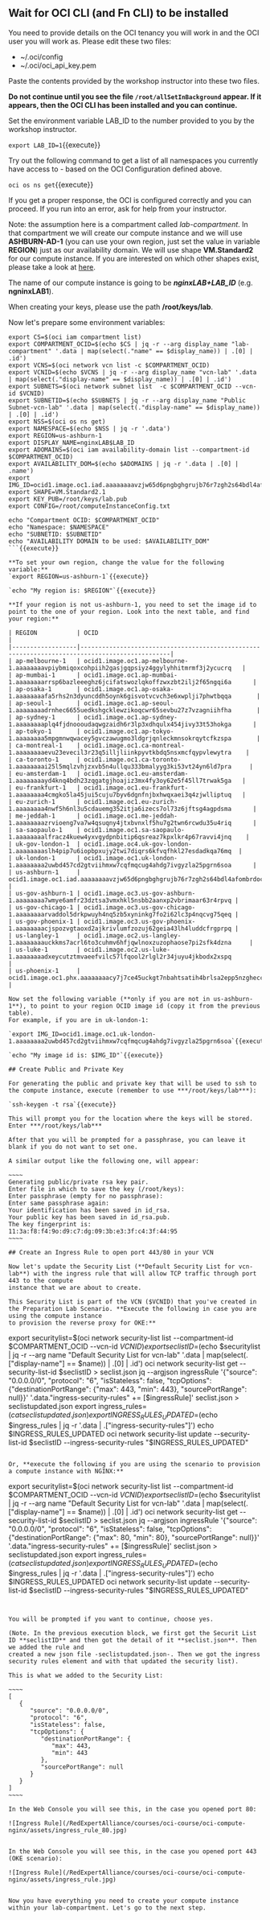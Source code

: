 ## Wait for OCI CLI (and Fn CLI) to be installed

You need to provide details on the OCI tenancy you will work in and the OCI user you will work as. Please edit these two files:

* ~/.oci/config
* ~/.oci/oci_api_key.pem

Paste the contents provided by the workshop instructor into these two files.

**Do not continue until you see the file `/root/allSetInBackground` appear. If it appears, then the OCI CLI has been installed and you can continue.**

Set the environment variable LAB_ID to the number provided to you by the workshop instructor.

`export LAB_ID=1`{{execute}}

Try out the following command to get a list of all namespaces you currently have access to - based on the OCI Configuration defined above.

`oci os ns get`{{execute}} 

If you get a proper response, the OCI is configured correctly and you can proceed. If you run into an error, ask for help from your instructor.

Note: the assumption here is a compartment called *lab-compartment*. In that compartment we will create our
compute instance and we will use **ASHBURN-AD-1** (you can use your own region, just set the value in variable **REGION**) just as our availability domain. 
We will use shape **VM.Standard2** for our compute instance. 
If you are interested on which other shapes exist, please 
take a look at [here](https://docs.cloud.oracle.com/en-us/iaas/Content/Compute/References/computeshapes.htm "VM Shapes").

The name of our compute instance is going to be ***nginxLAB+LAB_ID*** (e.g. **ngninxLAB1**).

When creating your keys, please use the path **/root/keys/lab**.

Now let's prepare some environment variables:

```
export CS=$(oci iam compartment list)
export COMPARTMENT_OCID=$(echo $CS | jq -r --arg display_name "lab-compartment" '.data | map(select(."name" == $display_name)) | .[0] | .id')
export VCNS=$(oci network vcn list -c $COMPARTMENT_OCID)
export VCNID=$(echo $VCNS | jq -r --arg display_name "vcn-lab" '.data | map(select(."display-name" == $display_name)) | .[0] | .id')
export SUBNETS=$(oci network subnet list  -c $COMPARTMENT_OCID --vcn-id $VCNID)
export SUBNETID=$(echo $SUBNETS | jq -r --arg display_name "Public Subnet-vcn-lab" '.data | map(select(."display-name" == $display_name)) | .[0] | .id')
export NSS=$(oci os ns get)
export NAMESPACE=$(echo $NSS | jq -r '.data')
export REGION=us-ashburn-1
export DISPLAY_NAME=nginxLAB$LAB_ID
export ADOMAINS=$(oci iam availability-domain list --compartment-id $COMPARTMENT_OCID)
export AVAILABILITY_DOM=$(echo $ADOMAINS | jq -r '.data | .[0] | .name')
export IMG_ID=ocid1.image.oc1.iad.aaaaaaaavzjw65d6pngbghgrujb76r7zgh2s64bdl4afombrdocn4wdfrwdq
export SHAPE=VM.Standard2.1
export KEY_PUB=/root/keys/lab.pub
export CONFIG=/root/computeInstanceConfig.txt

echo "Compartment OCID: $COMPARTMENT_OCID"
echo "Namespace: $NAMESPACE"
echo "SUBNETID: $SUBNETID"
echo "AVAILABILITY DOMAIN to be used: $AVAILABILITY_DOM"
```{{execute}}

**To set your own region, change the value for the following variable:**
`export REGION=us-ashburn-1`{{execute}}

`echo "My region is: $REGION"`{{execute}}

**If your region is not us-ashburn-1, you need to set the image id to point to the one of your region. Look into the next table, and find your region:**

| REGION           | OCID                                                                                          |
|------------------|-----------------------------------------------------------------------------------------------|
| ap-melbourne-1   | ocid1.image.oc1.ap-melbourne-1.aaaaaaaavpiybmiqoxcohpiih2gasjgqpsiyz4ggylyhhitmrmf3j2ycucrq   |
| ap-mumbai-1      | ocid1.image.oc1.ap-mumbai-1.aaaaaaaarrsp6bazleeeghz6jcifatswozlqkoffzwxzbt2ilj2f65ngqi6a      |
| ap-osaka-1       | ocid1.image.oc1.ap-osaka-1.aaaaaaaafa5rhs2n3dyuncddh5oynk6gisvotvcvch3e6xwplji7phwtbqqa       |
| ap-seoul-1       | ocid1.image.oc1.ap-seoul-1.aaaaaaaadrnhec6655uedkshgcklewzikoqcwr65sevbu27z7vzagniihfha       |
| ap-sydney-1      | ocid1.image.oc1.ap-sydney-1.aaaaaaaaplq4fjdnoooudaqwgzaidh6r3lp3xdhqulx454jivy33t53hokga      |
| ap-tokyo-1       | ocid1.image.oc1.ap-tokyo-1.aaaaaaaa5mpgmnwqwacey5gvczawugmo3ldgrjqnleckmnsokrqytcfkzspa       |
| ca-montreal-1    | ocid1.image.oc1.ca-montreal-1.aaaaaaaaevu23evecil3r23q5illjliinkpyvtkbdq5nsxmcfqypvlewytra    |
| ca-toronto-1     | ocid1.image.oc1.ca-toronto-1.aaaaaaaai25l5mqlzvhjzxvb5n4ullqu333bmalyyg3ki53vt24yn6ld7pra     |
| eu-amsterdam-1   | ocid1.image.oc1.eu-amsterdam-1.aaaaaaaayd4knq4bdh23zqgatgjhoajiz3mx4fy3oy62e5f45ll7trwak5ga   |
| eu-frankfurt-1   | ocid1.image.oc1.eu-frankfurt-1.aaaaaaaa4cmgko5la45jui5cuju7byv6dgnfnjbxhwqxaei3q4zjwlliptuq   |
| eu-zurich-1      | ocid1.image.oc1.eu-zurich-1.aaaaaaaa4nwf5h6nl3u5cdauemg352itja6izecs7ol73z6jftsg4agpdsma      |
| me-jeddah-1      | ocid1.image.oc1.me-jeddah-1.aaaaaaaazrvioeng7va7w4qsuqny4jtxbvnxlf5hu7g2twn6rcwdu35u4riq      |
| sa-saopaulo-1    | ocid1.image.oc1.sa-saopaulo-1.aaaaaaaalfracz4kuew4yxvgydpnbitip6qsreaz7kpxlkr4p67ravvi4jnq    |
| uk-gov-london-1  | ocid1.image.oc4.uk-gov-london-1.aaaaaaaaslh4pip7u6iopbpxujy2twi7diqrs6kfvqfhkl27esdadkqa76mq  |
| uk-london-1      | ocid1.image.oc1.uk-london-1.aaaaaaaa2uwbd457cd2gtviihmxw7cqfmqcug4ahdg7ivgyzla25pgrn6soa      |
| us-ashburn-1     | ocid1.image.oc1.iad.aaaaaaaavzjw65d6pngbghgrujb76r7zgh2s64bdl4afombrdocn4wdfrwdq              |
| us-gov-ashburn-1 | ocid1.image.oc3.us-gov-ashburn-1.aaaaaaaa7wmye6amfr23dztsa3vmxhkl5nsbb2aanxp2vbrimaar63r4rpvq |
| us-gov-chicago-1 | ocid1.image.oc3.us-gov-chicago-1.aaaaaaaarvaddol5drkpwuyh4nq5zb5xyninkg7fo2i62lc3p4nqcvg75qeq |
| us-gov-phoenix-1 | ocid1.image.oc3.us-gov-phoenix-1.aaaaaaaacjspozvgtaoxd2ajkrivlumfzozuj62geia43lh4luddcfrgprpq |
| us-langley-1     | ocid1.image.oc2.us-langley-1.aaaaaaaauckkms7acrl6to3cuhmv6hfjqwlnoxzuzophaose7pi2sfk4dzna     |
| us-luke-1        | ocid1.image.oc2.us-luke-1.aaaaaaaadxeycutztmvaeefvilc57lfqool2rlgl2r34juyu4jkbodx2xspq        |
| us-phoenix-1     | ocid1.image.oc1.phx.aaaaaaaacy7j7ce45uckgt7nbahtsatih4brlsa2epp5nzgheccamdsea2yq              |

Now set the following variable (**only if you are not in us-ashburn-1**), to point to your region OCID image id (copy it from the previous table). 
For example, if you are in uk-london-1:

`export IMG_ID=ocid1.image.oc1.uk-london-1.aaaaaaaa2uwbd457cd2gtviihmxw7cqfmqcug4ahdg7ivgyzla25pgrn6soa`{{execute}}

`echo "My image id is: $IMG_ID"`{{execute}}

## Create Public and Private Key

For generating the public and private key that will be used to ssh to the compute instance, execute (remember to use ***/root/keys/lab***):

`ssh-keygen -t rsa`{{execute}}

This will prompt you for the location where the keys will be stored. Enter ***/root/keys/lab***

After that you will be prompted for a passphrase, you can leave it blank if you do not want to set one.

A similar output like the following one, will appear:

~~~~
Generating public/private rsa key pair.
Enter file in which to save the key (/root/keys):
Enter passphrase (empty for no passphrase):
Enter same passphrase again:
Your identification has been saved in id_rsa.
Your public key has been saved in id_rsa.pub.
The key fingerprint is:
11:3a:f8:f4:9o:d9:c7:dg:09:3b:e3:3f:c4:3f:44:95
~~~~

## Create an Ingress Rule to open port 443/80 in your VCN

Now let's update the Security List (**Default Security List for vcn-lab**) with the ingress rule that will allow TCP traffic through port 443 to the compute 
instance that we are about to create.

This Security List is part of the VCN ($VCNID) that you've created in the Preparation Lab Scenario. **Execute the following in case you are using the compute instance
to provision the reverse proxy for OKE:**

```
export securitylist=$(oci network security-list list --compartment-id $COMPARTMENT_OCID --vcn-id $VCNID)
export seclistID=$(echo $securitylist | jq -r --arg name "Default Security List for vcn-lab" '.data | map(select(.["display-name"] == $name)) | .[0] | .id')
oci network security-list get --security-list-id $seclistID > seclist.json
jq --argjson ingressRule '{"source": "0.0.0.0/0", "protocol": "6", "isStateless": false, "tcpOptions": {"destinationPortRange": {"max": 443, "min": 443}, "sourcePortRange": null}}' '.data."ingress-security-rules" += [$ingressRule]' seclist.json > seclistupdated.json
export ingress_rules=$(cat seclistupdated.json)
export INGRESS_RULES_UPDATED=$(echo $ingress_rules | jq -r '.data | .["ingress-security-rules"]')
echo $INGRESS_RULES_UPDATED
oci network security-list update --security-list-id $seclistID --ingress-security-rules "$INGRESS_RULES_UPDATED"
```{{execute}}

Or, **execute the following if you are using the scenario to provision a compute instance with NGINX:**

```
export securitylist=$(oci network security-list list --compartment-id $COMPARTMENT_OCID --vcn-id $VCNID)
export seclistID=$(echo $securitylist | jq -r --arg name "Default Security List for vcn-lab" '.data | map(select(.["display-name"] == $name)) | .[0] | .id')
oci network security-list get --security-list-id $seclistID > seclist.json
jq --argjson ingressRule '{"source": "0.0.0.0/0", "protocol": "6", "isStateless": false, "tcpOptions": {"destinationPortRange": {"max": 80, "min": 80}, "sourcePortRange": null}}' '.data."ingress-security-rules" += [$ingressRule]' seclist.json > seclistupdated.json
export ingress_rules=$(cat seclistupdated.json)
export INGRESS_RULES_UPDATED=$(echo $ingress_rules | jq -r '.data | .["ingress-security-rules"]')
echo $INGRESS_RULES_UPDATED
oci network security-list update --security-list-id $seclistID --ingress-security-rules "$INGRESS_RULES_UPDATED"
```{{execute}}


You will be prompted if you want to continue, choose yes.

(Note. In the previous execution block, we first got the Securit List ID **seclistID** and then got the detail of it **seclist.json**. Then we added the rule and
created a new json file -seclistupdated.json-. Then we got the ingress security rules element and with that updated the security list).

This is what we added to the Security List:

~~~~
[
   {
      "source": "0.0.0.0/0",
      "protocol": "6",
      "isStateless": false,
      "tcpOptions": {
         "destinationPortRange": {
            "max": 443,
            "min": 443
         },
         "sourcePortRange": null
      }
   }
]
~~~~

In the Web Console you will see this, in the case you opened port 80:

![Ingress Rule](/RedExpertAlliance/courses/oci-course/oci-compute-nginx/assets/ingress_rule_80.jpg)


In the Web Console you will see this, in the case you opened port 443 (OKE scenario):

![Ingress Rule](/RedExpertAlliance/courses/oci-course/oci-compute-nginx/assets/ingress_rule.jpg)


Now you have everything you need to create your compute instance within your lab-compartment. Let's go to the next step.